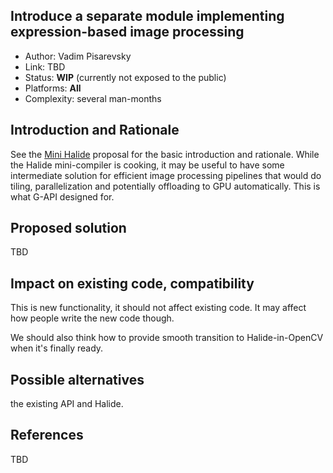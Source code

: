 ## Introduce a separate module implementing expression-based image processing

* Author: Vadim Pisarevsky
* Link: TBD
* Status: **WIP** (currently not exposed to the public)
* Platforms: **All**
* Complexity: several man-months

## Introduction and Rationale

See the [Mini Halide](OE-16.-Mini-Halide) proposal for the basic introduction and rationale. While the Halide mini-compiler is cooking, it may be useful to have some intermediate solution for efficient image processing pipelines that would do tiling, parallelization and potentially offloading to GPU automatically. This is what G-API designed for.

## Proposed solution

TBD

## Impact on existing code, compatibility

This is new functionality, it should not affect existing code. It may affect how people write the new code though.

We should also think how to provide smooth transition to Halide-in-OpenCV when it's finally ready.

## Possible alternatives

the existing API and Halide.

## References

TBD